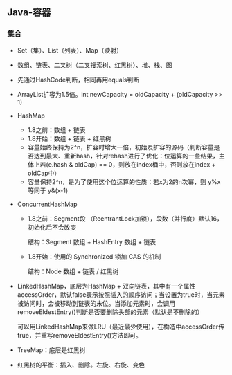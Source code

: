 ## Java-容器

### 集合

- Set（集）、List（列表）、Map（映射）

- 数组、链表、二叉树（二叉搜索树、红黑树）、堆、栈、图

- 先通过HashCode判断，相同再用equals判断

- ArrayList扩容为1.5倍。int newCapacity = oldCapacity + (oldCapacity >> 1)

- HashMap

    - 1.8之前：数组 + 链表
    - 1.8开始：数组 + 链表 + 红黑树
    - 容量始终保持为2^n，扩容时增大一倍，初始及扩容的源码（判断容量是否达到最大、重新hash，针对rehash进行了优化：位运算的一些结果，主体上若(e.hash & oldCap) == 0，则放在index桶中，否则放在index + oldCap中）
    - 容量保持2^n，是为了使用这个位运算的性质：若x为2的n次幂，则 y%x 等同于 y&(x-1)

- ConcurrentHashMap

    - 1.8之前：Segment段 （ReentrantLock加锁），段数（并行度）默认16，初始化后不会改变

      结构：Segment 数组 + HashEntry 数组 + 链表

    - 1.8开始：使用的 Synchronized 锁加 CAS 的机制

      结构：Node 数组 + 链表 / 红黑树

- LinkedHashMap，底层为HashMap + 双向链表，其中有一个属性accessOrder，默认false表示按照插入的顺序访问；当设置为true时，当元素被访问时，会被移动到链表的末位。当添加元素时，会调用removeEldestEntry()判断是否要删除头部的元素（默认是不删除的）

  可以用LinkedHashMap来做LRU（最近最少使用），在构造中accessOrder传true，并重写removeEldestEntry()方法即可。

- TreeMap：底层是红黑树

- 红黑树的平衡：插入、删除。左旋、右旋、变色

